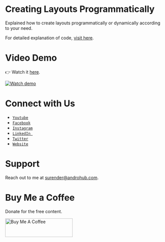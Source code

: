 # Creating Layouts Programmatically
Explained how to create layouts programmatically or dynamically according to your need. 

For detailed explanation of code, [visit here](http://www.androhub.com/android-creating-layouts-programatically/).

# Video Demo
👉 Watch it <a href="https://youtu.be/wzF9VVY9JWw">here</a>.
<br>

[![Watch demo](http://i3.ytimg.com/vi/wzF9VVY9JWw/hqdefault.jpg)](https://youtu.be/wzF9VVY9JWw)

# Connect with Us
- <a href="https://www.youtube.com/channel/@Androhub" target="_blank">`Youtube`</a>
- <a href="https://www.facebook.com/androhubtutorial/" target="_blank">`Facebook`</a>
- <a href="https://www.instagram.com/androhub_tutorial" target="_blank">`Instagram`</a>
- <a href="https://www.linkedin.com/in/surender-kumar-681472a8?originalSubdomain=in" target="_blank">`LinkedIn `</a>
- <a href="https://twitter.com/sonusurender0/" target="_blank">`Twitter`</a>
- <a href="http://www.androhub.com/" target="_blank">`Website`</a>

# Support
Reach out to me at surender@androhub.com.

# Buy Me a Coffee
Donate for the free content.

<a href="https://www.buymeacoffee.com/androhub" target="_blank"><img src="https://cdn.buymeacoffee.com/buttons/v2/default-yellow.png" alt="Buy Me A Coffee" style="height: 60px !important;width: 217px !important;" ></a>

